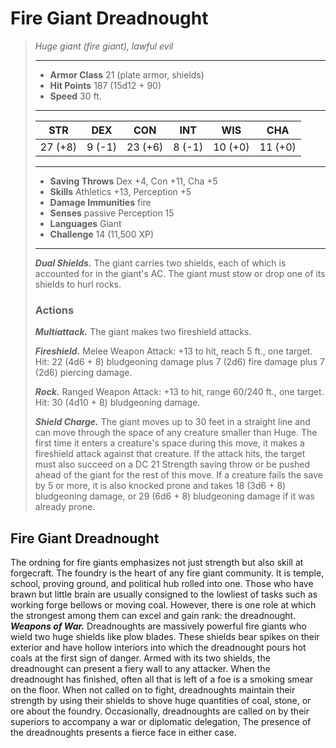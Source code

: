 # Fire Giant Dreadnought
>*Huge giant (fire giant), lawful evil*
>___
>- **Armor Class** 21 (plate armor, shields)
>- **Hit Points** 187 (15d12 + 90)
>- **Speed** 30 ft.
>___
>|STR|DEX|CON|INT|WIS|CHA|
>|:---:|:---:|:---:|:---:|:---:|:---:|
>|27 (+8)|9 (-1)|23 (+6)|8 (-1)|10 (+0)|11 (+0)|
>___
>- **Saving Throws** Dex +4, Con +11, Cha +5
>- **Skills** Athletics +13, Perception +5
>- **Damage Immunities** fire
>- **Senses** passive Perception 15
>- **Languages** Giant
>- **Challenge** 14 (11,500 XP)
>___
>***Dual Shields.*** The giant carries two shields, each of which is accounted for in the giant's AC. The giant must stow or drop one of its shields to hurl rocks.  
>
>### Actions
>***Multiattack.*** The giant makes two fireshield attacks.  
>
>***Fireshield.*** Melee Weapon Attack: +13 to hit, reach 5 ft., one target. Hit: 22 (4d6 + 8) bludgeoning damage plus 7 (2d6) fire damage plus 7 (2d6) piercing damage.  
>
>***Rock.*** Ranged Weapon Attack: +13 to hit, range 60/240 ft., one target. Hit: 30 (4d10 + 8) bludgeoning damage.  
>
>***Shield Charge.*** The giant moves up to 30 feet in a straight line and can move through the space of any creature smaller than Huge. The first time it enters a creature's space during this move, it makes a fireshield attack against that creature. If the attack hits, the target must also succeed on a DC 21 Strength saving throw or be pushed ahead of the giant for the rest of this move. If a creature fails the save by 5 or more, it is also knocked prone and takes 18 (3d6 + 8) bludgeoning damage, or 29 (6d6 + 8) bludgeoning damage if it was already prone.
## Fire Giant Dreadnought
The ordning for fire giants emphasizes not just strength but also skill at forgecraft. The foundry is the heart of any fire giant community. It is temple, school, proving ground, and political hub rolled into one.
Those who have brawn but little brain are usually consigned to the lowliest of tasks such as working forge bellows or moving coal. However, there is one role at which the strongest among them can excel and gain rank: the dreadnought.
***Weapons of War.***  Dreadnoughts are massively powerful fire giants who wield two huge shields like plow blades. These shields bear spikes on their exterior and have hollow interiors into which the dreadnought pours hot coals at the first sign of danger. Armed with its two shields, the dreadnought can present a fiery wall to any attacker. When the dreadnought has finished, often all that is left of a foe is a smoking smear on the floor.
When not called on to fight, dreadnoughts maintain their strength by using their shields to shove huge quantities of coal, stone, or ore about the foundry. Occasionally, dreadnoughts are called on by their superiors to accompany a war or diplomatic delegation, The presence of the dreadnoughts presents a fierce face in either case.